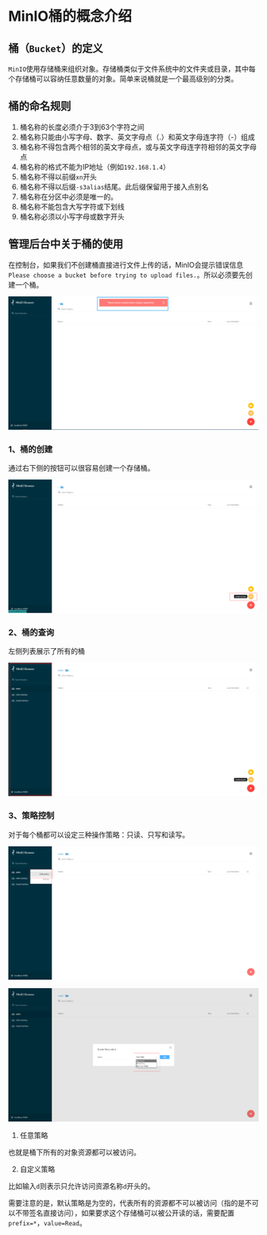 # MinIO桶的概念介绍

## 桶（`Bucket`）的定义

`MinIO`使用存储桶来组织对象。存储桶类似于文件系统中的文件夹或目录，其中每个存储桶可以容纳任意数量的对象。简单来说桶就是一个最高级别的分类。

## 桶的命名规则

1. 桶名称的长度必须介于3到63个字符之间
2. 桶名称只能由小写字母、数字、英文字母点（.）和英文字母连字符（-）组成
3. 桶名称不得包含两个相邻的英文字母点，或与英文字母连字符相邻的英文字母点
4. 桶名称的格式不能为IP地址（例如`192.168.1.4`）
5. 桶名称不得以前缀`xn`开头
6. 桶名称不得以后缀`-s3alias`结尾。此后缀保留用于接入点别名
7. 桶名称在分区中必须是唯一的。
8. 桶名称不能包含大写字符或下划线
9. 桶名称必须以小写字母或数字开头

## 管理后台中关于桶的使用

在控制台，如果我们不创建桶直接进行文件上传的话，MinIO会提示错误信息`Please choose a bucket before trying to upload files.`。所以必须要先创建一个桶。

![](./images/04-uploading-no-choose-bucket.png)

### 1、桶的创建

通过右下侧的按钮可以很容易创建一个存储桶。

![](./images/04-create-bucket.png)

### 2、桶的查询

左侧列表展示了所有的桶

![](./images/04-bucket-list.png)

### 3、策略控制

对于每个桶都可以设定三种操作策略：只读、只写和读写。

![](./images/04-bucket-edit-policy-1.png)

![](./images/04-bucket-edit-policy-2.png)

1. 任意策略

  也就是桶下所有的对象资源都可以被访问。

2. 自定义策略

  比如输入`d`则表示只允许访问资源名称`d`开头的。

需要注意的是，默认策略是为空的，代表所有的资源都不可以被访问（指的是不可以不带签名直接访问），如果要求这个存储桶可以被公开读的话，需要配置`prefix=*`，`value=Read`。
